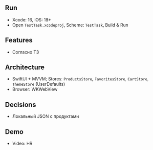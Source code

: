 ## Run
- Xcode: 16, iOS: 18+
- Open `TestTask.xcodeproj`, Scheme: `TestTask`, Build & Run

## Features
- Согласно ТЗ

## Architecture
- SwiftUI + MVVM; Stores: `ProductsStore`, `FavoritesStore`, `CartStore`, `ThemeStore` (UserDefaults)
- Browser: WKWebView

## Decisions
- Локальный JSON с продуктами

## Demo
- Video: HR
